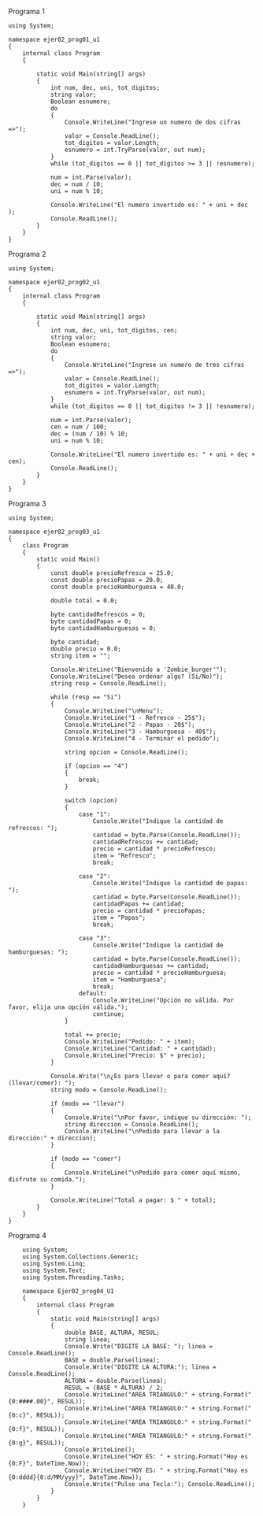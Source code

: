 Programa 1

    using System;
    
    namespace ejer02_prog01_u1
    {
        internal class Program
        {
    
            static void Main(string[] args)
            {
                int num, dec, uni, tot_digitos;
                string valor;
                Boolean esnumero;
                do
                {
                    Console.WriteLine("Ingrese un numero de dos cifras =>");
                    valor = Console.ReadLine();
                    tot_digitos = valor.Length;
                    esnumero = int.TryParse(valor, out num);
                }
                while (tot_digitos == 0 || tot_digitos >= 3 || !esnumero);
    
                num = int.Parse(valor);
                dec = num / 10;
                uni = num % 10;
    
                Console.WriteLine("El numero invertido es: " + uni + dec );
                Console.ReadLine();
            }
        }
    }

Programa 2

    using System;
    
    namespace ejer02_prog02_u1
    {
        internal class Program
        {
    
            static void Main(string[] args)
            {
                int num, dec, uni, tot_digitos, cen;
                string valor;
                Boolean esnumero;
                do
                {
                    Console.WriteLine("Ingrese un numero de tres cifras =>");
                    valor = Console.ReadLine();
                    tot_digitos = valor.Length;
                    esnumero = int.TryParse(valor, out num);
                }
                while (tot_digitos == 0 || tot_digitos != 3 || !esnumero);
    
                num = int.Parse(valor);
                cen = num / 100;
                dec = (num / 10) % 10;
                uni = num % 10;
    
                Console.WriteLine("El numero invertido es: " + uni + dec + cen);
                Console.ReadLine();
            }
        }
    }

Programa 3

    using System;
    
    namespace ejer02_prog03_u1
    {
        class Program
        {
            static void Main()
            {
                const double precioRefresco = 25.0;
                const double precioPapas = 20.0;
                const double precioHamburguesa = 40.0;
    
                double total = 0.0;
    
                byte cantidadRefrescos = 0;
                byte cantidadPapas = 0;
                byte cantidadHamburguesas = 0;
    
                byte cantidad;
                double precio = 0.0;
                string item = "";
    
                Console.WriteLine("Bienvenido a 'Zombie_burger'");
                Console.WriteLine("Desea ordenar algo? (Si/No)");
                string resp = Console.ReadLine();
    
                while (resp == "Si")
                {
                    Console.WriteLine("\nMenu");
                    Console.WriteLine("1 - Refresco - 25$");
                    Console.WriteLine("2 - Papas - 20$");
                    Console.WriteLine("3 - Hamburguesa - 40$");
                    Console.WriteLine("4 - Terminar el pedido");
    
                    string opcion = Console.ReadLine();
    
                    if (opcion == "4")
                    {
                        break;
                    }
    
                    switch (opcion)
                    {
                        case "1":
                            Console.Write("Indique la cantidad de refrescos: ");
                            cantidad = byte.Parse(Console.ReadLine());
                            cantidadRefrescos += cantidad;
                            precio = cantidad * precioRefresco;
                            item = "Refresco";
                            break;
    
                        case "2":
                            Console.Write("Indique la cantidad de papas: ");
                            cantidad = byte.Parse(Console.ReadLine());
                            cantidadPapas += cantidad;
                            precio = cantidad * precioPapas;
                            item = "Papas";
                            break;
    
                        case "3":
                            Console.Write("Indique la cantidad de hamburguesas: ");
                            cantidad = byte.Parse(Console.ReadLine());
                            cantidadHamburguesas += cantidad;
                            precio = cantidad * precioHamburguesa;
                            item = "Hamburguesa";
                            break;
                        default:
                            Console.WriteLine("Opción no válida. Por favor, elija una opción válida.");
                            continue;
                    }
    
                    total += precio;
                    Console.WriteLine("Pedido: " + item);
                    Console.WriteLine("Cantidad: " + cantidad);
                    Console.WriteLine("Precio: $" + precio);
                }
    
                Console.Write("\n¿Es para llevar o para comer aquí? (llevar/comer): ");
                string modo = Console.ReadLine();
    
                if (modo == "llevar")
                {
                    Console.Write("\nPor favor, indique su dirección: ");
                    string direccion = Console.ReadLine();
                    Console.WriteLine("\nPedido para llevar a la dirección:" + direccion);
                }
    
                if (modo == "comer")
                {
                    Console.WriteLine("\nPedido para comer aquí mismo, disfrute su comida.");
                }
    
                Console.WriteLine("Total a pagar: $ " + total);
            }
        }
    }

Programa 4

        using System;
        using System.Collections.Generic;
        using System.Linq;
        using System.Text;
        using System.Threading.Tasks;
        
        namespace Ejer02_prog04_U1
        {
            internal class Program
            {
                static void Main(string[] args)
                {
                    double BASE, ALTURA, RESUL;
                    string linea;
                    Console.Write("DIGITE LA BASE: "); linea = Console.ReadLine();
                    BASE = double.Parse(linea);
                    Console.Write("DIGITE LA ALTURA:"); linea = Console.ReadLine();
                    ALTURA = double.Parse(linea);
                    RESUL = (BASE * ALTURA) / 2;
                    Console.WriteLine("AREA TRIANGULO:" + string.Format("{0:####.00}", RESUL));
                    Console.WriteLine("AREA TRIANGULO:" + string.Format("{0:c}", RESUL));
                    Console.WriteLine("AREA TRIANGULO:" + string.Format("{0:f}", RESUL));
                    Console.WriteLine("AREA TRIANGULO:" + string.Format("{0:g}", RESUL));
                    Console.WriteLine();
                    Console.WriteLine("HOY ES: " + string.Format("Hoy es {0:F}", DateTime.Now));
                    Console.WriteLine("HOY ES: " + string.Format("Hoy es {0:dddd}{0:d/MM/yyy}", DateTime.Now));
                    Console.Write("Pulse una Tecla:"); Console.ReadLine();
                }
            }
        }

